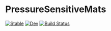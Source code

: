 # PressureSensitiveMats

[![Stable](https://img.shields.io/badge/docs-stable-blue.svg)](https://carterjgreen.github.io/PressureSensitiveMats.jl/stable)
[![Dev](https://img.shields.io/badge/docs-dev-blue.svg)](https://carterjgreen.github.io/PressureSensitiveMats.jl/dev)
[![Build Status](https://github.com/carterjgreen/PressureSensitiveMats.jl/workflows/CI/badge.svg)](https://github.com/carterjgreen/PressureSensitiveMats.jl/actions)
